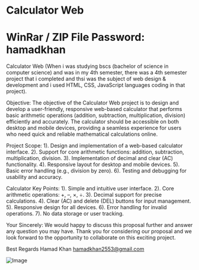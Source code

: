 # Calculator Web
# WinRar / ZIP File Password: hamadkhan
Calculator Web (When i was studying bscs (bachelor of science in computer science) and was in my 4th semester, there was a 4th semester project that i completed and thsi was the subject of web design & development and i used HTML, CSS, JavaScript languages coding in that project).

Objective:
The objective of the Calculator Web project is to design and develop a user-friendly, responsive web-based calculator that performs basic arithmetic operations (addition, subtraction, multiplication, division) efficiently and accurately. The calculator should be accessible on both desktop and mobile devices, providing a seamless experience for users who need quick and reliable mathematical calculations online.

Project Scope:
1). Design and implementation of a web-based calculator interface.
2). Support for core arithmetic functions: addition, subtraction, multiplication, division.
3). Implementation of decimal and clear (AC) functionality.
4). Responsive layout for desktop and mobile devices.
5). Basic error handling (e.g., division by zero).
6). Testing and debugging for usability and accuracy.

Calculator Key Points:
1). Simple and intuitive user interface.
2). Core arithmetic operations: +, –, ×, ÷.
3). Decimal support for precise calculations.
4). Clear (AC) and delete (DEL) buttons for input management.
5). Responsive design for all devices.
6). Error handling for invalid operations.
7). No data storage or user tracking.

Your Sincerely: We would happy to discuss this proposal further and answer any question you may have.
Thank you for considering our proposal and we look forward to the opportunity to collaborate on this exciting project.

Best Regards
Hamad Khan
hamadkhan2553@gmail.com

![Image](https://github.com/user-attachments/assets/1f560ef4-0e4f-4c11-8570-f7fc1f9a941f)
